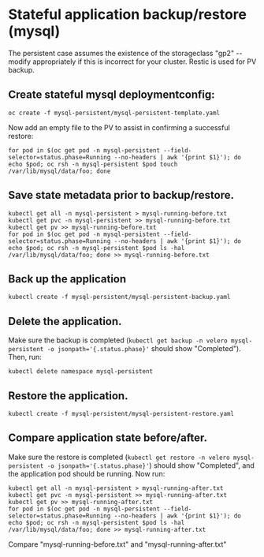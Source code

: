 # Stateful application backup/restore (mysql)

The persistent case assumes the existence of the storageclass "gp2" --
modify appropriately if this is incorrect for your cluster. Restic is
used for PV backup.

## Create stateful mysql deploymentconfig:
```
oc create -f mysql-persistent/mysql-persistent-template.yaml
```

Now add an empty file to the PV to assist in confirming a successful
restore:
```
for pod in $(oc get pod -n mysql-persistent --field-selector=status.phase=Running --no-headers | awk '{print $1}'); do echo $pod; oc rsh -n mysql-persistent $pod touch /var/lib/mysql/data/foo; done
```

## Save state metadata prior to backup/restore.
```
kubectl get all -n mysql-persistent > mysql-running-before.txt
kubectl get pvc -n mysql-persistent >> mysql-running-before.txt
kubectl get pv >> mysql-running-before.txt
for pod in $(oc get pod -n mysql-persistent --field-selector=status.phase=Running --no-headers | awk '{print $1}'); do echo $pod; oc rsh -n mysql-persistent $pod ls -hal /var/lib/mysql/data/foo; done >> mysql-running-before.txt
```

## Back up the application
```
kubectl create -f mysql-persistent/mysql-persistent-backup.yaml
```
## Delete the application.
Make sure the backup is completed (`kubectl get backup -n velero mysql-persistent -o jsonpath='{.status.phase}'`
should show "Completed"). Then, run:
```
kubectl delete namespace mysql-persistent
```
## Restore the application.
```
kubectl create -f mysql-persistent/mysql-persistent-restore.yaml
```

## Compare application state before/after.
Make sure the restore is completed (`kubectl get restore -n velero mysql-persistent -o jsonpath='{.status.phase}'`)
should show "Completed", and the application pod should be
running. Now run:
```
kubectl get all -n mysql-persistent > mysql-running-after.txt
kubectl get pvc -n mysql-persistent >> mysql-running-after.txt
kubectl get pv >> mysql-running-after.txt
for pod in $(oc get pod -n mysql-persistent --field-selector=status.phase=Running --no-headers | awk '{print $1}'); do echo $pod; oc rsh -n mysql-persistent $pod ls -hal /var/lib/mysql/data/foo; done >> mysql-running-after.txt
```
Compare "mysql-running-before.txt" and "mysql-running-after.txt"
